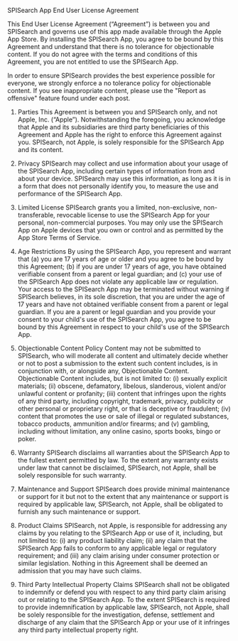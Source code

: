 SPISearch App End User License Agreement

This End User License Agreement (“Agreement”) is between you and SPISearch and governs use of this app made available through the Apple App Store. By installing the SPISearch App, you agree to be bound by this Agreement and understand that there is no tolerance for objectionable content. If you do not agree with the terms and conditions of this Agreement, you are not entitled to use the SPISearch App.

In order to ensure SPISearch provides the best experience possible for everyone, we strongly enforce a no tolerance policy for objectionable content. If you see inappropriate content, please use the "Report as offensive" feature found under each post.

1. Parties This Agreement is between you and SPISearch only, and not Apple, Inc. (“Apple”). Notwithstanding the foregoing, you acknowledge that Apple and its subsidiaries are third party beneficiaries of this Agreement and Apple has the right to enforce this Agreement against you. SPISearch, not Apple, is solely responsible for the SPISearch App and its content.

2. Privacy SPISearch may collect and use information about your usage of the SPISearch App, including certain types of information from and about your device. SPISearch may use this information, as long as it is in a form that does not personally identify you, to measure the use and performance of the SPISearch App.

3. Limited License SPISearch grants you a limited, non-exclusive, non-transferable, revocable license to use the SPISearch App for your personal, non-commercial purposes. You may only use the SPISearch App on Apple devices that you own or control and as permitted by the App Store Terms of Service.

4. Age Restrictions By using the SPISearch App, you represent and warrant that (a) you are 17 years of age or older and you agree to be bound by this Agreement; (b) if you are under 17 years of age, you have obtained verifiable consent from a parent or legal guardian; and (c) your use of the SPISearch App does not violate any applicable law or regulation. Your access to the SPISearch App may be terminated without warning if SPISearch believes, in its sole discretion, that you are under the age of 17 years and have not obtained verifiable consent from a parent or legal guardian. If you are a parent or legal guardian and you provide your consent to your child's use of the SPISearch App, you agree to be bound by this Agreement in respect to your child's use of the SPISearch App.

5. Objectionable Content Policy Content may not be submitted to SPISearch, who will moderate all content and ultimately decide whether or not to post a submission to the extent such content includes, is in conjunction with, or alongside any, Objectionable Content. Objectionable Content includes, but is not limited to: (i) sexually explicit materials; (ii) obscene, defamatory, libelous, slanderous, violent and/or unlawful content or profanity; (iii) content that infringes upon the rights of any third party, including copyright, trademark, privacy, publicity or other personal or proprietary right, or that is deceptive or fraudulent; (iv) content that promotes the use or sale of illegal or regulated substances, tobacco products, ammunition and/or firearms; and (v) gambling, including without limitation, any online casino, sports books, bingo or poker.

6. Warranty SPISearch disclaims all warranties about the SPISearch App to the fullest extent permitted by law. To the extent any warranty exists under law that cannot be disclaimed, SPISearch, not Apple, shall be solely responsible for such warranty.

7. Maintenance and Support SPISearch does provide minimal maintenance or support for it but not to the extent that any maintenance or support is required by applicable law, SPISearch, not Apple, shall be obligated to furnish any such maintenance or support.

8. Product Claims SPISearch, not Apple, is responsible for addressing any claims by you relating to the SPISearch App or use of it, including, but not limited to: (i) any product liability claim; (ii) any claim that the SPISearch App fails to conform to any applicable legal or regulatory requirement; and (iii) any claim arising under consumer protection or similar legislation. Nothing in this Agreement shall be deemed an admission that you may have such claims.

9. Third Party Intellectual Property Claims SPISearch shall not be obligated to indemnify or defend you with respect to any third party claim arising out or relating to the SPISearch App. To the extent SPISearch is required to provide indemnification by applicable law, SPISearch, not Apple, shall be solely responsible for the investigation, defense, settlement and discharge of any claim that the SPISearch App or your use of it infringes any third party intellectual property right.
